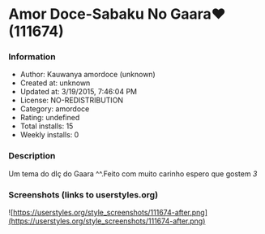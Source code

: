 # Amor Doce-Sabaku No Gaara♥ (111674)

### Information
- Author: Kauwanya amordoce (unknown)
- Created at: unknown
- Updated at: 3/19/2015, 7:46:04 PM
- License: NO-REDISTRIBUTION
- Category: amordoce
- Rating: undefined
- Total installs: 15
- Weekly installs: 0


### Description
Um tema do dlç do Gaara ^^.Feito com muito carinho espero que gostem *3*


### Screenshots (links to userstyles.org)
![https://userstyles.org/style_screenshots/111674-after.png](https://userstyles.org/style_screenshots/111674-after.png)



